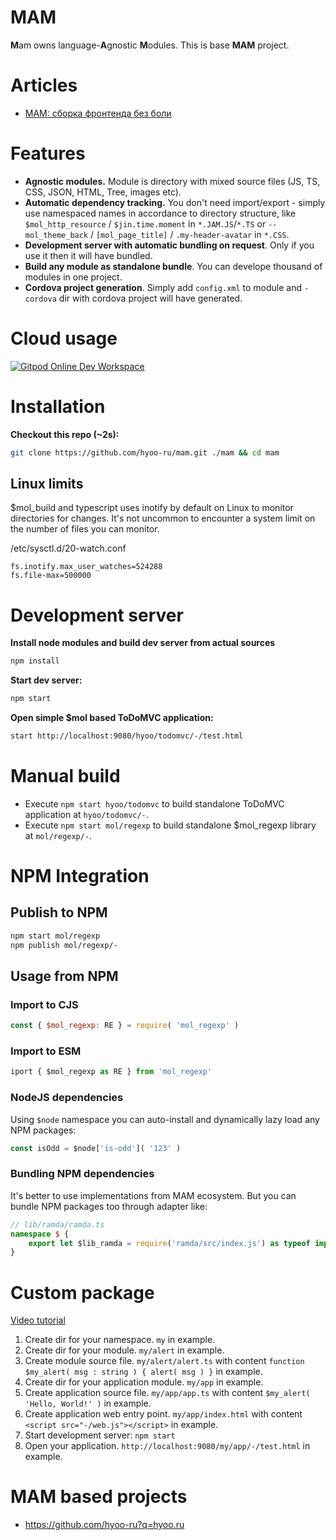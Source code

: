# MAM

**M**am owns language-**A**gnostic **M**odules.
This is base **MAM** project.

# Articles

- [MAM: сборка фронтенда без боли](https://habhub.hyoo.ru/#!author=nin-jin/repo=HabHub/article=18)

# Features

* **Agnostic modules.** Module is directory with mixed source files (JS, TS, CSS, JSON, HTML, Tree, images etc).
* **Automatic dependency tracking.** You don't need import/export - simply use namespaced names in accordance to directory structure, like `$mol_http_resource` / `$jin.time.moment` in `*.JAM.JS`/`*.TS` or `--mol_theme_back` / `[mol_page_title]` / `.my-header-avatar` in `*.CSS`.
* **Development server with automatic bundling on request**. Only if you use it then it will have bundled.
* **Build any module as standalone bundle**. You can develope thousand of modules in one project.
* **Cordova project generation**. Simply add `config.xml` to module and `-cordova` dir with cordova project will have generated.

# Cloud usage

[![Gitpod Online Dev Workspace](https://img.shields.io/badge/Gitpod-Online--Dev--Workspace-blue?logo=gitpod)](https://gitpod.io/#https://github.com/hyoo-ru/mam)


# Installation

**Checkout this repo (~2s):**

```sh
git clone https://github.com/hyoo-ru/mam.git ./mam && cd mam
```

## Linux limits

$mol_build and typescript uses inotify by default on Linux to monitor directories for changes. It's not uncommon to encounter a system limit on the number of files you can monitor.

/etc/sysctl.d/20-watch.conf

```
fs.inotify.max_user_watches=524288
fs.file-max=500000
```

# Development server

**Install node modules and build dev server from actual sources**

```sh
npm install
```

**Start dev server:**

```sh
npm start
```

**Open simple $mol based ToDoMVC application:**

```sh
start http://localhost:9080/hyoo/todomvc/-/test.html
```

# Manual build

* Execute `npm start hyoo/todomvc` to build standalone ToDoMVC application at `hyoo/todomvc/-`.
* Execute `npm start mol/regexp` to build standalone $mol_regexp library at `mol/regexp/-`.

# NPM Integration

## Publish to NPM

```sh
npm start mol/regexp
npm publish mol/regexp/-
```

## Usage from NPM

### Import to CJS

```js
const { $mol_regexp: RE } = require( 'mol_regexp' )
```

### Import to ESM

```js
iport { $mol_regexp as RE } from 'mol_regexp'
```

### NodeJS dependencies

Using `$node` namespace you can auto-install and dynamically lazy load any NPM packages:

```js
const isOdd = $node['is-odd']( '123' )
```

### Bundling NPM dependencies

It's better to use implementations from MAM ecosystem. But you can bundle NPM packages too through adapter like:

```ts
// lib/ramda/ramda.ts
namespace $ {
	export let $lib_ramda = require('ramda/src/index.js') as typeof import('ramda')
}
```

# Custom package

[Video tutorial](https://www.youtube.com/watch?v=PyK3if5sgN0)

1. Create dir for your namespace. `my` in example.
2. Create dir for your module. `my/alert` in example.
3. Create module source file. `my/alert/alert.ts` with content `function $my_alert( msg : string ) { alert( msg ) }` in example.
4. Create dir for your application module. `my/app` in example.
5. Create application source file. `my/app/app.ts` with content `$my_alert( 'Hello, World!' )` in example.
6. Create application web entry point. `my/app/index.html` with content `<script src="-/web.js"></script>` in example.
7. Start development server: `npm start`
8. Open your application. `http://localhost:9080/my/app/-/test.html` in example.

# MAM based projects

- https://github.com/hyoo-ru?q=hyoo.ru

